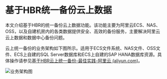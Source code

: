 # 基于HBR统一备份云上数据

本文介绍基于HBR的统一备份云上数据功能。该功能主要为阿里云ECS、NAS、OSS，以及自建机房内的各类数据提供安全、高效的备份服务，主要解决阿里云云上数据和数据中心备份问题。

云上统一备份的业务架构如下图所示。适用于ECS文件系统、NAS文件、OSS文件、ECS上自建的SQL Server数据库和ECS上自建的SAP HANA数据库资源。具体操作请参见[基于HBR云上统一备份-最佳实践-阿里云 \(aliyun.com\)](https://bp.aliyun.com/detail/125)。

![业务架构图](https://static-aliyun-doc.oss-accelerate.aliyuncs.com/assets/img/zh-CN/9071329061/p207305.png)

